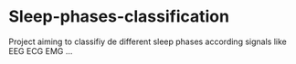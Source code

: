 # Sleep-phases-classification
Project aiming to classifiy de different sleep phases according signals like EEG ECG EMG ... 
